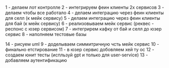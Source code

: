1 - делаем лот контролле
2 - интегрируем феин клиенты 2х сервисов
3 - делаем чтобы все работало
4 - делаем интеграцию через феин клиенты для селл (к мейк сервису)
5 - делаем интеграцию через феин клиенты для бай (к мейк сервису)
6 - реализовываем мейк сервис (реквес - респонс с юзер сервисом)
7 - интегрирем кафку от бай и селл до юзер сервис
8 - наполняем тестовые базы

14 - рисуем uml
9 - доделываем симмитричную чсть мейк сервис
10 - финально етстирование
11 - в юзер сервис добовляем хей ту ос
12 - создаем юнит тесты (испльзуй gpt и только для user-service)
13 - добавляем аутентификацию
